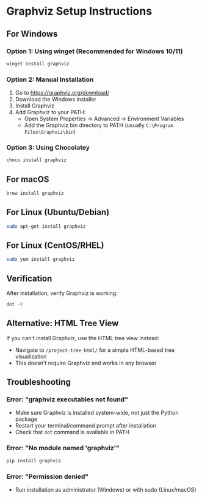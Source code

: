 # Graphviz Setup Instructions

## For Windows

### Option 1: Using winget (Recommended for Windows 10/11)

```bash
winget install graphviz
```

### Option 2: Manual Installation

1. Go to https://graphviz.org/download/
2. Download the Windows installer
3. Install Graphviz
4. Add Graphviz to your PATH:
   - Open System Properties → Advanced → Environment Variables
   - Add the Graphviz bin directory to PATH (usually `C:\Program Files\Graphviz\bin`)

### Option 3: Using Chocolatey

```bash
choco install graphviz
```

## For macOS

```bash
brew install graphviz
```

## For Linux (Ubuntu/Debian)

```bash
sudo apt-get install graphviz
```

## For Linux (CentOS/RHEL)

```bash
sudo yum install graphviz
```

## Verification

After installation, verify Graphviz is working:

```bash
dot -V
```

## Alternative: HTML Tree View

If you can't install Graphviz, use the HTML tree view instead:

- Navigate to `/project-tree-html/` for a simple HTML-based tree visualization
- This doesn't require Graphviz and works in any browser

## Troubleshooting

### Error: "graphviz executables not found"

- Make sure Graphviz is installed system-wide, not just the Python package
- Restart your terminal/command prompt after installation
- Check that `dot` command is available in PATH

### Error: "No module named 'graphviz'"

```bash
pip install graphviz
```

### Error: "Permission denied"

- Run installation as administrator (Windows) or with sudo (Linux/macOS)
